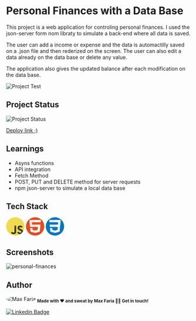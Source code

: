 # Personal Finances with a Data Base

This project is a web application for controling personal finances. I used the json-server form nom libraty to simulate a back-end where all data is saved.

The user can add a income or expense and the data is automactilly saved on a .json file and then rederized on the screen.
The user can also edit a data already on the data base or delete any value.

The application also gives the updated balance after each modification on the data base.

![Project Test](https://img.shields.io/badge/tested-approved-success)

## Project Status

![Project Status](https://img.shields.io/badge/status-under_construction-yellow)

<a href="https://personal-finances-gamma.vercel.app/">Deploy link ;)</a>


## Learnings

- Asyns functions
- API integration
- Fetch Method
- POST, PUT and DELETE method for server requests
- npm json-server to simulate a local data base

## Tech Stack

<div display:"flex">
<a>
 <img style="border-radius: 50%;" src="https://github.com/tandpfun/skill-icons/blob/main/icons/JavaScript.svg" width="50px;"/>
 </a>
 <a>
 <img style="border-radius: 50%;" src="https://github.com/tandpfun/skill-icons/blob/main/icons/HTML.svg" width="50px;"/>
 </a>
 
<a>
 <img style="border-radius: 50%;" src="https://github.com/tandpfun/skill-icons/blob/main/icons/CSS.svg" width="50px;"/>
 </a>




## Screenshots
![personal-finances](https://github.com/max-faria/personal-finances/assets/127763619/e9b0eab2-59f8-4ee7-95b9-d0c2f58f0b19)





## Author

<a>
 <img style="border-radius: 50%;" src="https://avatars.githubusercontent.com/u/127763619?s=400&u=e41acd5947731c4604b1b0fd518426939e6bfdf8&v=4" width="100px;" alt="Max Faria"/>
 <sub><b> Made with ❤️ and sweat by Max Faria 👋🏽 Get in touch!</b></sub></a> <a></a>
 <br />

[![Linkedin Badge](https://img.shields.io/badge/-Max-blue?style=flat-square&logo=Linkedin&logoColor=white&link=https://www.linkedin.com/in/tgmarinho/)]([https://www.linkedin.com/in/tgmarinho/](https://www.linkedin.com/in/max-faria-b212801ba/)) 

